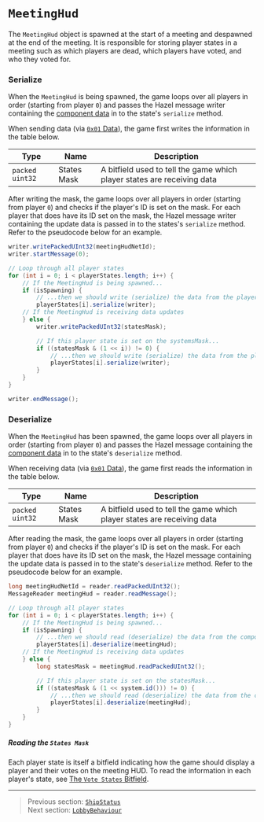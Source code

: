 # `MeetingHud`

The `MeetingHud` object is spawned at the start of a meeting and despawned at the end of the meeting. It is responsible for storing player states in a meeting such as which players are dead, which players have voted, and who they voted for.

### Serialize

When the `MeetingHud` is being spawned, the game loops over all players in order (starting from player `0`) and passes the Hazel message writer containing the [component data](../03_gamedata_and_gamedatato_message_types/04_spawn.md#the-component-structure) in to the state's `serialize` method.

When sending data (via [`0x01` Data](../03_gamedata_and_gamedatato_message_types/01_data.md)), the game first writes the information in the table below.

| Type | Name | Description |
| --- | --- | --- |
| `packed uint32` | States Mask | A bitfield used to tell the game which player states are receiving data |

After writing the mask, the game loops over all players in order (starting from player `0`) and checks if the player's ID is set on the mask. For each player that does have its ID set on the mask, the Hazel message writer containing the update data is passed in to the states's `serialize` method. Refer to the pseudocode below for an example.

```java
writer.writePackedUInt32(meetingHudNetId);
writer.startMessage(0);

// Loop through all player states
for (int i = 0; i < playerStates.length; i++) {
    // If the MeetingHud is being spawned...
    if (isSpawning) {
        // ...then we should write (serialize) the data from the player state
        playerStates[i].serialize(writer);
    // If the MeetingHud is receiving data updates
    } else {
        writer.writePackedUInt32(statesMask);

        // If this player state is set on the systemsMask...
        if ((statesMask & (1 << i)) != 0) {
            // ...then we should write (serialize) the data from the player state
            playerStates[i].serialize(writer);
        }
    }
}

writer.endMessage();
```

### Deserialize

When the `MeetingHud` has been spawned, the game loops over all players in order (starting from player `0`) and passes the Hazel message containing the [component data](../03_gamedata_and_gamedatato_message_types/04_spawn.md#the-component-structure) in to the state's `deserialize` method.

When receiving data (via [`0x01` Data](../03_gamedata_and_gamedatato_message_types/01_data.md)), the game first reads the information in the table below.

| Type | Name | Description |
| --- | --- | --- |
| `packed uint32` | States Mask | A bitfield used to tell the game which player states are receiving data |

After reading the mask, the game loops over all players in order (starting from player `0`) and checks if the player's ID is set on the mask. For each player that does have its ID set on the mask, the Hazel message containing the update data is passed in to the state's `deserialize` method. Refer to the pseudocode below for an example.

```java
long meetingHudNetId = reader.readPackedUInt32();
MessageReader meetingHud = reader.readMessage();

// Loop through all player states
for (int i = 0; i < playerStates.length; i++) {
    // If the MeetingHud is being spawned...
    if (isSpawning) {
        // ...then we should read (deserialize) the data from the component message
        playerStates[i].deserialize(meetingHud);
    // If the MeetingHud is receiving data updates
    } else {
        long statesMask = meetingHud.readPackedUInt32();

        // If this player state is set on the statesMask...
        if ((statesMask & (1 << system.id())) != 0) {
            // ...then we should read (deserialize) the data from the component message
            playerStates[i].deserialize(meetingHud);
        }
    }
}
```

##### Reading the `States Mask`

Each player state is itself a bitfield indicating how the game should display a player and their votes on the meeting HUD. To read the information in each player's state, see [The `Vote States` Bitfield](../04_rpc_message_types/23_votingcomplete.md#the-vote-states-bitfield).

---

> Previous section: [`ShipStatus`](00_shipstatus.md)<br>
> Next section: [`LobbyBehaviour`](02_lobbybehaviour.md)
